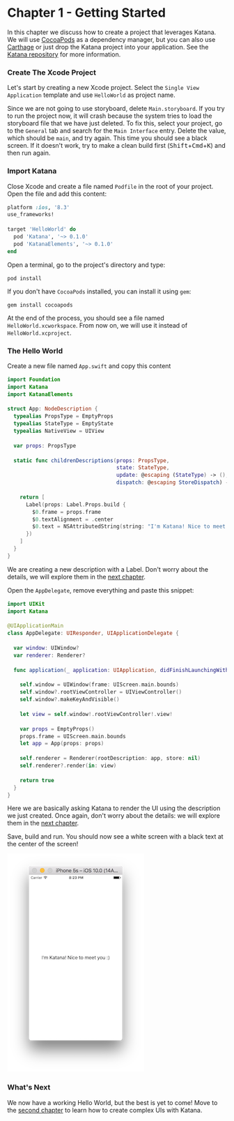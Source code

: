 # Chapter 1 - Getting Started

In this chapter we discuss how to create a project that leverages Katana. We will use [CocoaPods](https://cocoapods.org/) as a dependency manager, but you can also use [Carthage](https://github.com/Carthage/Carthage) or just drop the Katana project into your application. See the [Katana repository](https://github.com/BendingSpoons/katana-swift/) for more information.



### Create The Xcode Project

Let's start by creating a new Xcode project. Select the `Single View Application` template and use  `HelloWorld` as project name.

Since we are not going to use storyboard, delete `Main.storyboard`.  If you try to run the project now, it will crash because the system tries to load the storyboard file that we have just deleted. To fix this, select your project, go to the `General` tab and search for the `Main Interface` entry. Delete the value, which should be `main`, and try again. This time you should see a black screen. If it doesn't work, try to make a clean build first (<kbd>Shift</kbd>+<kbd>Cmd</kbd>+<kbd>K</kbd>) and then run again.

### Import Katana

Close Xcode and create a file named `Podfile` in the root of your project. Open the file and add this content:

```ruby
platform :ios, '8.3'
use_frameworks!

target 'HelloWorld' do
  pod 'Katana', '~> 0.1.0'
  pod 'KatanaElements', '~> 0.1.0'  
end
```

Open a terminal, go to the project's directory and type:

```shell
pod install
```

If you don't have `CocoaPods` installed, you can install it using `gem`:

```shell
gem install cocoapods
```

At the end of the process, you should see a file named `HelloWorld.xcworkspace`. From now on, we will use it instead of `HelloWorld.xcproject`.

### The Hello World

Create a new file named `App.swift` and copy this content

```swift
import Foundation
import Katana
import KatanaElements

struct App: NodeDescription {
  typealias PropsType = EmptyProps
  typealias StateType = EmptyState
  typealias NativeView = UIView
  
  var props: PropsType
  
  static func childrenDescriptions(props: PropsType,
                                   state: StateType,
                                   update: @escaping (StateType) -> (),
                                   dispatch: @escaping StoreDispatch) -> [AnyNodeDescription] {
    
    return [
      Label(props: Label.Props.build {
        $0.frame = props.frame
        $0.textAlignment = .center
        $0.text = NSAttributedString(string: "I'm Katana! Nice to meet you :)")
      })
    ]
  }
}
```

We are creating a new description with a Label. Don't worry about the details, we will explore them in the [next chapter](../Chapter2/README.md).

Open the `AppDelegate`, remove everything and paste this snippet:

```swift
import UIKit
import Katana

@UIApplicationMain
class AppDelegate: UIResponder, UIApplicationDelegate {
  
  var window: UIWindow?
  var renderer: Renderer?
  
  func application(_ application: UIApplication, didFinishLaunchingWithOptions launchOptions: [UIApplicationLaunchOptionsKey: Any]?) -> Bool {
    
    self.window = UIWindow(frame: UIScreen.main.bounds)
    self.window?.rootViewController = UIViewController()
    self.window?.makeKeyAndVisible()
    
    let view = self.window!.rootViewController!.view!
    
    var props = EmptyProps()
    props.frame = UIScreen.main.bounds 
    let app = App(props: props)
    
    self.renderer = Renderer(rootDescription: app, store: nil)
    self.renderer?.render(in: view)
    
    return true
  }
}
```

Here we are basically asking Katana to render the UI using the description we just created. Once again, don't worry about the details: we will explore them in the [next chapter](../Chapter2/README.md).

Save, build and run. You should now see a white screen with a black text at the center of the screen!

![preview](Assets/preview.png)


### What's Next

We now have a working Hello World, but the best is yet to come!
Move to the [second chapter](../Chapter2/README.md) to learn how to create complex UIs with Katana.

